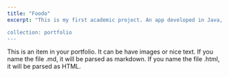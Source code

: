```yaml
---
title: "Foodo"
excerpt: "This is my first academic project. An app developed in Java, javafx, that helps in cooking. 

collection: portfolio
---
```


This is an item in your portfolio. It can be have images or nice text. If you name the file .md, it will be parsed as markdown. If you name the file .html, it will be parsed as HTML. 
